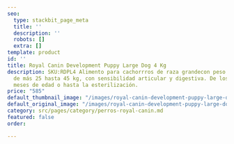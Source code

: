 ```yaml
---
seo:
  type: stackbit_page_meta
  title: ''
  description: ''
  robots: []
  extra: []
template: product
id: ''
title: Royal Canin Development Puppy Large Dog 4 Kg
description: SKU:RDPL4 Alimento para cachorrros de raza grandecon peso adulto objetivo
  de más 25 hasta 45 kg, con sensibilidad articular y digestiva. De los 2 a los 15
  meses de edad o hasta la esterilización.
price: "585"
default_thumbnail_image: "/images/royal-canin-development-puppy-large-dog-1.jpg"
default_original_image: "/images/royal-canin-development-puppy-large-dog-1.jpg"
category: src/pages/category/perros-royal-canin.md
featured: false
order: 

---
```

